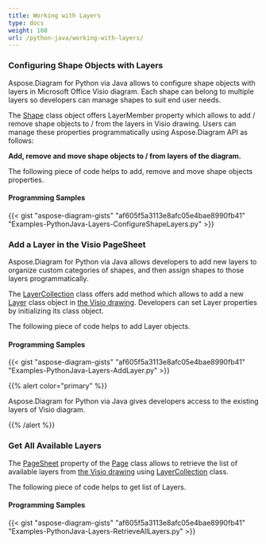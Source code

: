 ```yaml
---
title: Working with Layers
type: docs
weight: 160
url: /python-java/working-with-layers/
---
```


### **Configuring Shape Objects with Layers**
Aspose.Diagram for Python via Java allows to configure shape objects with layers in Microsoft Office Visio diagram. Each shape can belong to multiple layers so developers can manage shapes to suit end user needs.

The [Shape](https://reference.aspose.com/diagram/java/com.aspose.diagram/Shape) class object offers LayerMember property which allows to add / remove shape objects to / from the layers in Visio drawing. Users can manage these properties programmatically using Aspose.Diagram API as follows:

**Add, remove and move shape objects to / from layers of the diagram.** 

The following piece of code helps to add, remove and move shape objects properties.
#### **Programming Samples**
{{< gist "aspose-diagram-gists" "af605f5a3113e8afc05e4bae8990fb41" "Examples-PythonJava-Layers-ConfigureShapeLayers.py" >}}
### **Add a Layer in the Visio PageSheet**
Aspose.Diagram for Python via Java allows developers to add new layers to organize custom categories of shapes, and then assign shapes to those layers programmatically.

The [LayerCollection](https://reference.aspose.com/diagram/java/com.aspose.diagram/LayerCollection) class offers add method which allows to add a new [Layer](https://reference.aspose.com/diagram/java/com.aspose.diagram/layer) class object in [the Visio drawing](DrawingFlowChart.vsdx). Developers can set Layer properties by initializing its class object.

The following piece of code helps to add Layer objects.
#### **Programming Samples**
{{< gist "aspose-diagram-gists" "af605f5a3113e8afc05e4bae8990fb41" "Examples-PythonJava-Layers-AddLayer.py" >}}

{{% alert color="primary" %}} 

Aspose.Diagram for Python via Java gives developers access to the existing layers of Visio diagram.

{{% /alert %}} 
### **Get All Available Layers**
The [PageSheet](https://reference.aspose.com/diagram/java/com.aspose.diagram/PageSheet) property of the [Page](https://reference.aspose.com/diagram/java/com.aspose.diagram/Page) class allows to retrieve the list of available layers from [the Visio drawing](DrawingFlowChart.vsdx) using [LayerCollection](https://reference.aspose.com/diagram/java/com.aspose.diagram/layercollection) class.

The following piece of code helps to get list of Layers.
#### **Programming Samples**
{{< gist "aspose-diagram-gists" "af605f5a3113e8afc05e4bae8990fb41" "Examples-PythonJava-Layers-RetrieveAllLayers.py" >}}
